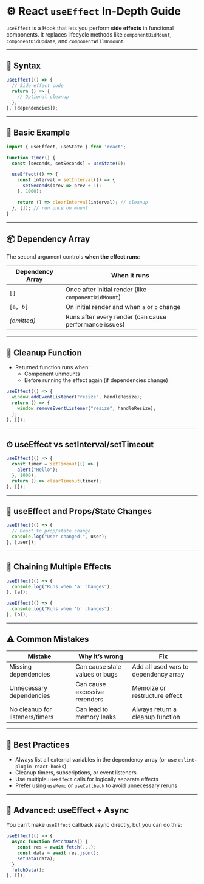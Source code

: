 
# ⚙️ React `useEffect` In-Depth Guide

`useEffect` is a Hook that lets you perform **side effects** in functional components. It replaces lifecycle methods like `componentDidMount`, `componentDidUpdate`, and `componentWillUnmount`.

---

## 📌 Syntax

```jsx
useEffect(() => {
  // Side effect code
  return () => {
    // Optional cleanup
  };
}, [dependencies]);
```

---

## 🧪 Basic Example

```jsx
import { useEffect, useState } from 'react';

function Timer() {
  const [seconds, setSeconds] = useState(0);

  useEffect(() => {
    const interval = setInterval(() => {
      setSeconds(prev => prev + 1);
    }, 1000);

    return () => clearInterval(interval); // cleanup
  }, []); // run once on mount
}
```

---

## 📦 Dependency Array

The second argument controls **when the effect runs**:

| Dependency Array | When it runs |
|------------------|--------------|
| `[]`             | Once after initial render (like `componentDidMount`) |
| `[a, b]`         | On initial render and when `a` or `b` change |
| *(omitted)*      | Runs after every render (can cause performance issues) |

---

## 🧼 Cleanup Function

- Returned function runs when:
  - Component unmounts
  - Before running the effect again (if dependencies change)

```jsx
useEffect(() => {
  window.addEventListener("resize", handleResize);
  return () => {
    window.removeEventListener("resize", handleResize);
  };
}, []);
```

---

## ⏱ useEffect vs setInterval/setTimeout

```jsx
useEffect(() => {
  const timer = setTimeout(() => {
    alert("Hello");
  }, 1000);
  return () => clearTimeout(timer);
}, []);
```

---

## 🔄 useEffect and Props/State Changes

```jsx
useEffect(() => {
  // React to prop/state change
  console.log("User changed:", user);
}, [user]);
```

---

## 🔁 Chaining Multiple Effects

```jsx
useEffect(() => {
  console.log("Runs when 'a' changes");
}, [a]);

useEffect(() => {
  console.log("Runs when 'b' changes");
}, [b]);
```

---

## ⚠️ Common Mistakes

| Mistake | Why it’s wrong | Fix |
|--------|----------------|-----|
| Missing dependencies | Can cause stale values or bugs | Add all used vars to dependency array |
| Unnecessary dependencies | Can cause excessive rerenders | Memoize or restructure effect |
| No cleanup for listeners/timers | Can lead to memory leaks | Always return a cleanup function |

---

## 🧠 Best Practices

- Always list all external variables in the dependency array (or use `eslint-plugin-react-hooks`)
- Cleanup timers, subscriptions, or event listeners
- Use multiple `useEffect` calls for logically separate effects
- Prefer using `useMemo` or `useCallback` to avoid unnecessary reruns

---

## 🧪 Advanced: useEffect + Async

You can’t make `useEffect` callback async directly, but you can do this:

```jsx
useEffect(() => {
  async function fetchData() {
    const res = await fetch(...);
    const data = await res.json();
    setData(data);
  }
  fetchData();
}, []);
```

